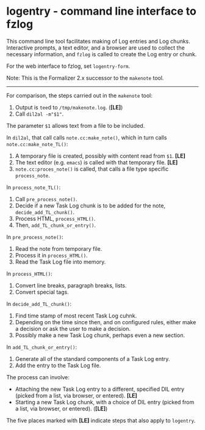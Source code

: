 # logentry - command line interface to fzlog

This command line tool facilitates making of Log entries and Log chunks.
Interactive prompts, a text editor, and a browser are used to collect the
necessary information, and `fzlog` is called to create the Log entry or chunk.

For the web interface to fzlog, set `logentry-form`.

Note: This is the Formalizer 2.x successor to the `makenote` tool.


-----

For comparison, the steps carried out in the `makenote` tool:

1. Output is `tee`d to `/tmp/makenote.log`. (**[LE]**)
2. Call `dil2al -m"$1"`.

The parameter `$1` allows text from a file to be included.

In `dil2al`, that call calls `note.cc:make_note()`, which in turn calls
`note.cc:make_note_TL()`:

1. A temporary file is created, possibly with content read from `$1`. **[LE]**
2. The text editor (e.g. `emacs`) is called with that temporary file. **[LE]**
3. `note.cc:proces_note()` is called, that calls a file type specific `process_note`.

In `process_note_TL()`:

1. Call `pre_process_note()`.
2. Decide if a new Task Log chunk is to be added for the note, `decide_add_TL_chunk()`.
3. Process HTML, `process_HTML()`.
4. Then, `add_TL_chunk_or_entry()`.

In `pre_process_note()`:

1. Read the note from temporary file.
2. Process it in `process_HTML()`.
3. Read the Task Log file into memory.

In `process_HTML()`:

1. Convert line breaks, paragraph breaks, lists.
2. Convert special tags.

In `decide_add_TL_chunk()`:

1. Find time stamp of most recent Task Log cuhnk.
2. Depending on the time since then, and on configured rules, either make a decision or ask the user to make a decision.
3. Possibly make a new Task Log chunk, perhaps even a new section.


In `add_TL_chunk_or_entry()`:

1. Generate all of the standard components of a Task Log entry.
2. Add the entry to the Task Log file.

The process can involve:

- Attaching the new Task Log entry to a different, specified DIL entry (picked from a list, via browser, or entered). **[LE]**
- Starting a new Task Log chunk, with a choice of DIL entry (picked from a list, via browser, or entered). (**[LE]**)

The five places marked with **[LE]** indicate steps that also apply to `logentry`.
